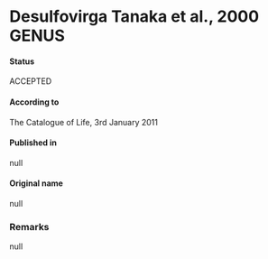 # Desulfovirga Tanaka et al., 2000 GENUS

#### Status
ACCEPTED

#### According to
The Catalogue of Life, 3rd January 2011

#### Published in
null

#### Original name
null

### Remarks
null